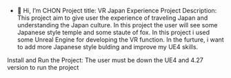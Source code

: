 - 👋 Hi, I’m CHON
Project title: VR Japan Experience
Project Description:
This project aim to give user the experience of traveling Japan and understanding the Japan culture.
In this project the user will see some Japanese style temple and some staute of fox.
In this project i used some Unreal Engine for developing the VR function.
In  the furture, i want to add more Japanese style bulding and improve my UE4 skills.


Install and Run the Project:
The user must be down the UE4 and 4.27 version to run the project
